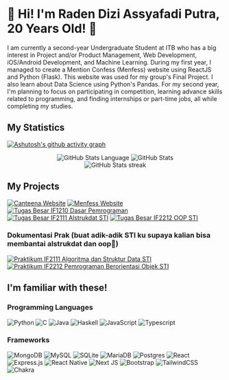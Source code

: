 

<!--
**DiziASP/DiziASP** is a ✨ _special_ ✨ repository because its `README.md` (this file) appears on your GitHub profile.

Here are some ideas to get you started:

- 🔭 I’m currently working on ...
- 🌱 I’m currently learning ...
- 👯 I’m looking to collaborate on ...
- 🤔 I’m looking for help with ...
- 💬 Ask me about ...
- 📫 How to reach me: ...
- 😄 Pronouns: ...
- ⚡ Fun fact: ...
-->

# 👋 Hi! I'm Raden Dizi Assyafadi Putra, 20 Years Old! 🤚

I am currently a second-year Undergraduate Student at ITB who has a big interest in Project and/or Product Management, Web Development, iOS/Android Development, and Machine Learning. 
During my first year, I managed to create a Mention Confess (Menfess) website using ReactJS and Python (Flask). This website was used for my group's Final Project. I also learn about Data Science using Python's Pandas.
For my second year, I'm planning to focus on participating in competition, learning advance skills related to programming, and finding internships or part-time jobs, all while completing my studies.

## My Statistics
[![Ashutosh's github activity graph](https://github-readme-activity-graph.vercel.app/graph?username=DiziASP&theme=xcode)](https://github.com/ashutosh00710/github-readme-activity-graph)
<div align="middle">
  <img src="https://github-readme-stats-sigma-five.vercel.app/api/top-langs/?username=diziasp&langs_count=8&layout=compact&theme=dracula&hide=Jupyter%20Notebook&custom_title=Most%20used%20languages" alt="GitHub Stats Language">
 <img src="https://github-readme-stats-sigma-five.vercel.app/api?username=DiziASP&show_icons=true&count_private=true&theme=dracula&include_all_commits=true&custom_title=My%20Stats" alt="GitHub Stats">
  <div>
  <img src="https://github-readme-streak-stats.herokuapp.com/?user=DiziASP&theme=dracula&hide_border=false" alt="GitHub Stats streak">
</div>
</div>

## My Projects
[![Canteena Website](https://github-readme-stats-sigma-five.vercel.app/api/pin/?username=diziasp&theme=vision-friendly-dark&repo=canteena)](https://github.com/DiziASP/canteena)
[![Menfess Website](https://github-readme-stats-sigma-five.vercel.app/api/pin/?username=diziasp&theme=vision-friendly-dark&repo=nextfrontend-menfess)](https://github.com/DiziASP/nextfrontend-menfess)
[![Tugas Besar IF1210 Dasar Pemrograman](https://github-readme-stats-sigma-five.vercel.app/api/pin/?username=diziasp&theme=vision-friendly-dark&repo=Tubes-Daspro---BNMO)](https://github.com/DiziASP/Tubes-Daspro---BNMO)
[![Tugas Besar IF2111 Alstrukdat STI](https://github-readme-stats-sigma-five.vercel.app/api/pin/?username=diziasp&theme=vision-friendly-dark&repo=IF2111_TB2_01)](https://github.com/DiziASP/IF2111_TB2_01)
[![Tugas Besar IF2212 OOP STI](https://github-readme-stats-sigma-five.vercel.app/api/pin/?username=diziasp&theme=vision-friendly-dark&repo=IF2212_TB_01_01)](https://github.com/DiziASP/IF2212_TB_01_01)

### Dokumentasi Prak (buat adik-adik STI ku supaya kalian bisa membantai alstrukdat dan oop🫶)
[![Praktikum IF2111 Algoritma dan Struktur Data STI](https://github-readme-stats-sigma-five.vercel.app/api/pin/?username=diziasp&theme=vision-friendly-dark&repo=Praktikum-Alstrukdat-STI-IF2111)](https://github.com/DiziASP/Praktikum-Alstrukdat-STI-IF2111)
[![Praktikum IF2212 Pemrograman Berorientasi Objek STI](https://github-readme-stats-sigma-five.vercel.app/api/pin/?username=diziasp&theme=vision-friendly-dark&repo=Praktikum--Pemrograman-Berorientasi-Objek-STI-IF2212-2022-2023)](https://github.com/DiziASP/Praktikum--Pemrograman-Berorientasi-Objek-STI-IF2212-2022-2023)


## I'm familiar with these!
### Programming Languages
 ![Python](https://img.shields.io/badge/Python-14354C?style=for-the-badge&logo=python)
 ![C](https://img.shields.io/badge/C-00599C?style=for-the-badge&logo=c&logoColor=black)
 ![Java](https://img.shields.io/badge/Java-ED8B00?style=for-the-badge&logo=java&logoColor=black)
 ![Haskell](https://img.shields.io/badge/Haskell-5e5086?style=for-the-badge&logo=haskell&logoColor=black)
 ![JavaScript](https://img.shields.io/badge/JavaScript-F7DF1E?style=for-the-badge&logo=javascript&logoColor=black)
 ![Typescript](https://img.shields.io/badge/TypeScript-007ACC?style=for-the-badge&logo=typescript&logoColor=black)
 
 ### Frameworks
![MongoDB](https://img.shields.io/badge/MongoDB-%234ea94b.svg?style=for-the-badge&logo=mongodb&logoColor=white)
![MySQL](https://img.shields.io/badge/mysql-%2300f.svg?style=for-the-badge&logo=mysql&logoColor=white) 
![SQLite](https://img.shields.io/badge/sqlite-%2307405e.svg?style=for-the-badge&logo=sqlite&logoColor=white) 
![MariaDB](https://img.shields.io/badge/MariaDB-003545?style=for-the-badge&logo=mariadb&logoColor=white) 
![Postgres](https://img.shields.io/badge/postgres-%23316192.svg?style=for-the-badge&logo=postgresql&logoColor=white)
 ![React](https://img.shields.io/badge/React-20232A?style=for-the-badge&logo=react&logoColor=61DAFB)
 ![Express.js](https://img.shields.io/badge/express.js-%23404d59.svg?style=for-the-badge&logo=express&logoColor=%2361DAFB)
 ![React Native](https://img.shields.io/badge/react_native-%2320232a.svg?style=for-the-badge&logo=react&logoColor=%2361DAFB)
 ![Next JS](https://img.shields.io/badge/Next-black?style=for-the-badge&logo=next.js&logoColor=white)
 ![Bootstrap](https://img.shields.io/badge/Bootstrap-563D7C?style=for-the-badge&logo=bootstrap&logoColor=white)
 ![TailwindCSS](https://img.shields.io/badge/tailwindcss-%2338B2AC.svg?style=for-the-badge&logo=tailwind-css&logoColor=white)
 ![Chakra](https://img.shields.io/badge/chakra-%234ED1C5.svg?style=for-the-badge&logo=chakraui&logoColor=white)
